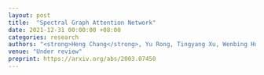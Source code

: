 ```yaml
---
layout: post
title:  "Spectral Graph Attention Network"
date: 2021-12-31 00:00:00 +08:00
categories: research
authors: "<strong>Heng Chang</strong>, Yu Rong, Tingyang Xu, Wenbing Huang, Somayeh Sojoudi, Junzhou Huang, Wenwu Zhu"
venue: "Under review"
preprint: https://arxiv.org/abs/2003.07450
---
```


